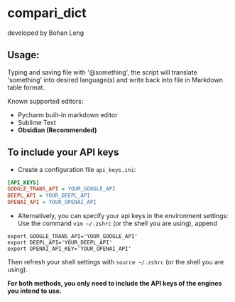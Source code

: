 # compari_dict

developed by Bohan Leng



## Usage: 
Typing and saving file with '@something', the script will translate 'something' into desired language(s) and write back into file in Markdown table format. 

Known supported editors: 

- Pycharm built-in markdown editor
- Sublime Text
- **Obsidian (Recommended)**


## To include your API keys
- Create a configuration file `api_keys.ini`:
```ini
[API_KEYS]
GOOGLE_TRANS_API = YOUR_GOOGLE_API
DEEPL_API = YOUR_DEEPL_API
OPENAI_API = YOUR_OPENAI_API
```
- Alternatively, you can specify your api keys in the environment settings:
Use the command `vim ~/.zshrc` (or the shell you are using), append
```shell
export GOOGLE_TRANS_API='YOUR_GOOGLE_API'
export DEEPL_API='YOUR_DEEPL_API'
export OPENAI_API_KEY='YOUR_OPENAI_API'
```
Then refresh your shell settings with `source ~/.zshrc` (or the shell you are using).

**For both methods, you only need to include the API keys of the engines you intend to use.**


